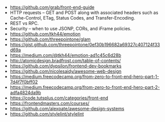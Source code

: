 - https://github.com/grab/front-end-guide
- HTTP requests – GET and POST along with associated headers such as Cache-Control, ETag, Status Codes, and Transfer-Encoding.
- REST vs RPC.
- Security – when to use JSONP, CORs, and iFrame policies.
- https://github.com/tkh44/emotion
- https://github.com/threepointone/glam
- https://gist.github.com/threepointone/0ef30b196682a69327c407124f33d69a
- https://medium.com/@tkh44/emotion-ad1c45c6d28b
- http://atomicdesign.bradfrost.com/table-of-contents/
- https://github.com/dypsilon/frontend-dev-bookmarks
- https://github.com/nicolesaidy/awesome-web-design
- https://medium.freecodecamp.org/from-zero-to-front-end-hero-part-1-7d4f7f0bff02
- https://medium.freecodecamp.org/from-zero-to-front-end-hero-part-2-adfa4824da9b
- https://code.tutsplus.com/categories/front-end
- https://frontendmasters.com/courses/
- https://github.com/alexpate/awesome-design-systems
- https://github.com/stylelint/stylelint
